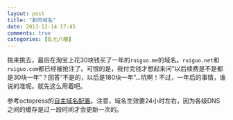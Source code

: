 ```yaml
---
layout: post
title: "新的域名"
date: 2013-12-14 17:45
comments: true
categories: [乱七八糟]
---
```


挑来挑去，最后在淘宝上花30块钱买了一年的`ruiguo.me`的域名。`ruiguo.net`和`ruiguo.com`都已经被抢注了。可恨的是，我付完钱才想起来问“以后续费是不是都是30块一年”？回答“不是的，以后是180块一年”...坑啊！不过，一年后的事情，谁说的准呢。就先这么用着吧。

参考octopress的[自主域名配置](http://octopress.org/docs/deploying/github/)。注意，域名生效要24小时左右，因为各级DNS之间的缓存是过一段时间才会更新一次的。
